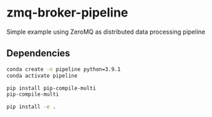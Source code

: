# zmq-broker-pipeline
Simple example using ZeroMQ as distributed data processing pipeline

## Dependencies
```bash
conda create -n pipeline python=3.9.1
conda activate pipeline

pip install pip-compile-multi
pip-compile-multi

pip install -e .
```